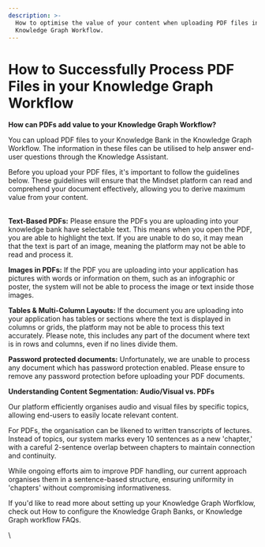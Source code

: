 ```yaml
---
description: >-
  How to optimise the value of your content when uploading PDF files into your
  Knowledge Graph Workflow.
---
```


# How to Successfully Process PDF Files in your Knowledge Graph Workflow

**How can PDFs add value to your Knowledge Graph Workflow?**&#x20;

You can upload PDF files to your Knowledge Bank in the Knowledge Graph Workflow. The information in these files can be utilised to help answer end-user questions through the Knowledge Assistant.

Before you upload your PDF files, it's important to follow the guidelines below. These guidelines will ensure that the Mindset platform can read and comprehend your document effectively, allowing you to derive maximum value from your content.

\
**Text-Based PDFs:** Please ensure the PDFs you are uploading into your knowledge bank have selectable text. This means when you open the PDF, you are able to highlight the text. If you are unable to do so, it may mean that the text is part of an image, meaning the platform may not be able to read and process it.&#x20;



**Images in PDFs:** If the PDF you are uploading into your application has pictures with words or information on them, such as an infographic or poster, the system will not be able to process the image or text inside those images.&#x20;



**Tables & Multi-Column Layouts:** If the document you are uploading into your application has tables or sections where the text is displayed in columns or grids, the platform may not be able to process this text accurately. Please note, this includes any part of the document where text is in rows and columns, even if no lines divide them.&#x20;



**Password protected documents:** Unfortunately, we are unable to process any document which has password protection enabled. Please ensure to remove any password protection before uploading your PDF documents.&#x20;



**Understanding Content Segmentation: Audio/Visual vs. PDFs**

Our platform efficiently organises audio and visual files by specific topics, allowing end-users to easily locate relevant content.

For PDFs, the organisation can be likened to written transcripts of lectures. Instead of topics, our system marks every 10 sentences as a new 'chapter,' with a careful 2-sentence overlap between chapters to maintain connection and continuity.&#x20;

While ongoing efforts aim to improve PDF handling, our current approach organises them in a sentence-based structure, ensuring uniformity in 'chapters' without compromising informativeness.

If you'd like to read more about setting up your Knowledge Graph Worfklow, check out How to configure the Knowledge Graph Banks, or Knowledge Graph workflow FAQs.

\
